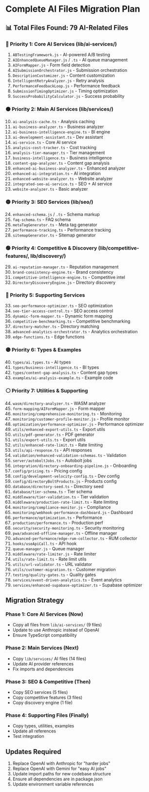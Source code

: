 # Complete AI Files Migration Plan

## 📊 Total Files Found: 79 AI-Related Files

### 🔴 Priority 1: Core AI Services (lib/ai-services/)
1. `ABTestingFramework.js` - AI-powered A/B testing
2. `AIEnhancedQueueManager.js` / `.ts` - AI queue management
3. `AIFormMapper.js` - Form field detection
4. `AISubmissionOrchestrator.js` - Submission orchestration
5. `DescriptionCustomizer.js` - Content customization
6. `IntelligentRetryAnalyzer.js` - Retry analysis
7. `PerformanceFeedbackLoop.js` - Performance feedback
8. `SubmissionTimingOptimizer.js` - Timing optimization
9. `SuccessProbabilityCalculator.js` - Success probability

### 🟠 Priority 2: Main AI Services (lib/services/)
10. `ai-analysis-cache.ts` - Analysis caching
11. `ai-business-analyzer.ts` - Business analyzer
12. `ai-business-intelligence-engine.ts` - BI engine
13. `ai-development-assistant.ts` - Dev assistant
14. `ai-service.ts` - Core AI service
15. `analysis-cost-tracker.ts` - Cost tracking
16. `analysis-tier-manager.ts` - Tier management
17. `business-intelligence.ts` - Business intelligence
18. `content-gap-analyzer.ts` - Content gap analysis
19. `enhanced-ai-business-analyzer.ts` - Enhanced analyzer
20. `enhanced-ai-integration.ts` - AI integration
21. `enhanced-website-analyzer.ts` - Website analyzer
22. `integrated-seo-ai-service.ts` - SEO + AI service
23. `website-analyzer.ts` - Basic analyzer

### 🟡 Priority 3: SEO Services (lib/seo/)
24. `enhanced-schema.js` / `.ts` - Schema markup
25. `faq-schema.ts` - FAQ schema
26. `metaTagGenerator.ts` - Meta tag generator
27. `performance-tracking.ts` - Performance tracking
28. `sitemapGenerator.ts` - Sitemap generator

### 🟢 Priority 4: Competitive & Discovery (lib/competitive-features/, lib/discovery/)
29. `ai-reputation-manager.ts` - Reputation management
30. `brand-consistency-engine.ts` - Brand consistency
31. `competitive-intelligence-engine.ts` - Competitive intel
32. `DirectoryDiscoveryEngine.js` - Directory discovery

### 🔵 Priority 5: Supporting Services
33. `seo-performance-optimizer.ts` - SEO optimization
34. `seo-tier-access-control.ts` - SEO access control
35. `dynamic-form-mapper.ts` - Dynamic form mapping
36. `competitive-benchmarking.ts` - Competitive benchmarking
37. `directory-matcher.ts` - Directory matching
38. `advanced-analytics-orchestrator.ts` - Analytics orchestration
39. `edge-functions.ts` - Edge functions

### 🟣 Priority 6: Types & Examples
40. `types/ai.types.ts` - AI types
41. `types/business-intelligence.ts` - BI types
42. `types/content-gap-analysis.ts` - Content gap types
43. `examples/ai-analysis-example.ts` - Example code

### ⚪ Priority 7: Utilities & Supporting
44. `wasm/directory-analyzer.ts` - WASM analyzer
45. `form-mapping/AIFormMapper.js` - Form mapper
46. `monitoring/comprehensive-monitoring.ts` - Monitoring
47. `monitoring/customer-profile-monitor.js` - Profile monitor
48. `optimization/performance-optimizer.js` - Performance optimizer
49. `utils/enhanced-export-utils.ts` - Export utils
50. `utils/pdf-generator.ts` - PDF generator
51. `utils/export-utils.ts` - Export utils
52. `utils/enhanced-rate-limit.ts` - Rate limiting
53. `utils/api-response.ts` - API responses
54. `validation/enhanced-validation-schemas.ts` - Validation
55. `server/autoboltJobs.ts` - Autobolt jobs
56. `integration/directory-onboarding-pipeline.js` - Onboarding
57. `config/pricing.ts` - Pricing config
58. `config/development-velocity-config.ts` - Dev config
59. `config/directoryBoltProducts.js` - Products config
60. `database/directory-seed.ts` - Directory seed
61. `database/tier-schema.ts` - Tier schema
62. `middleware/tier-validation.ts` - Tier validation
63. `middleware/production-rate-limit.ts` - Rate limiting
64. `monitoring/compliance-monitor.js` - Compliance
65. `monitoring/webhook-performance-dashboard.js` - Dashboard
66. `performance/optimization.ts` - Performance
67. `production/performance.ts` - Production perf
68. `security/security-monitoring.ts` - Security monitoring
69. `pwa/advanced-offline-manager.ts` - Offline manager
70. `advanced-performance/edge-rum-collector.ts` - RUM collector
71. `hooks/useApiCall.ts` - API hook
72. `queue-manager.js` - Queue manager
73. `middleware/rate-limiter.js` - Rate limiter
74. `utils/rate-limit.ts` - Rate limit utils
75. `utils/url-validator.ts` - URL validator
76. `utils/customer-migration.ts` - Customer migration
77. `testing/quality-gates.ts` - Quality gates
78. `services/event-driven-analytics.ts` - Event analytics
79. `services/enhanced-supabase-optimizer.ts` - Supabase optimizer

## Migration Strategy

### Phase 1: Core AI Services (Now)
- Copy all files from `lib/ai-services/` (9 files)
- Update to use Anthropic instead of OpenAI
- Ensure TypeScript compatibility

### Phase 2: Main Services (Next)
- Copy `lib/services/` AI files (14 files)
- Update AI provider references
- Fix imports and dependencies

### Phase 3: SEO & Competitive (Then)
- Copy SEO services (5 files)
- Copy competitive features (3 files)
- Copy discovery engine (1 file)

### Phase 4: Supporting Files (Finally)
- Copy types, utilities, examples
- Update all references
- Test integration

## Updates Required
1. Replace OpenAI with Anthropic for "harder jobs"
2. Replace OpenAI with Gemini for "easy AI jobs"
3. Update import paths for new codebase structure
4. Ensure all dependencies are in package.json
5. Update environment variable references

